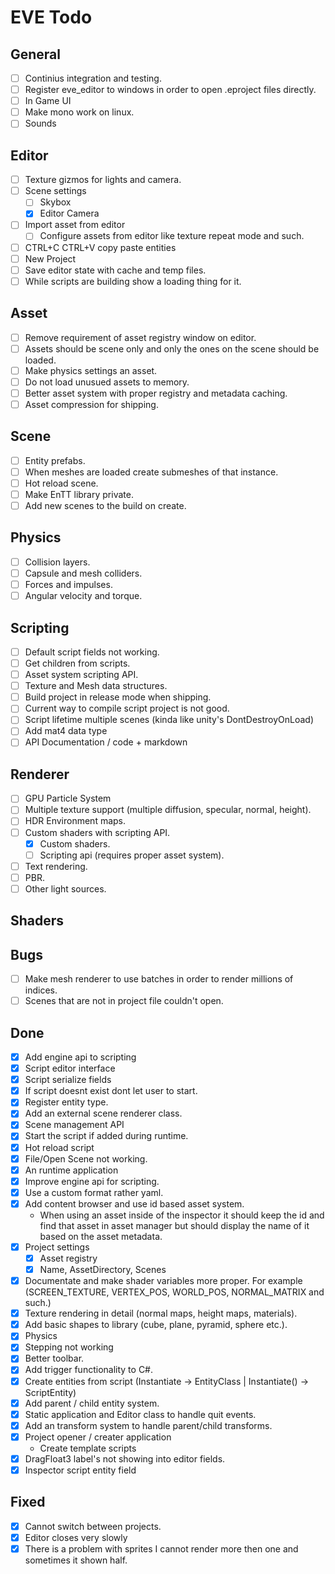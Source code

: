 # EVE Todo

## General
- [ ] Continius integration and testing.
- [ ] Register eve_editor to windows in order to open .eproject files directly.
- [ ] In Game UI
- [ ] Make mono work on linux.
- [ ] Sounds

## Editor
- [ ] Texture gizmos for lights and camera.
- [ ] Scene settings
  - [ ] Skybox
  - [x] Editor Camera
- [ ] Import asset from editor
    - [ ] Configure assets from editor like texture repeat mode and such.
- [ ] CTRL+C CTRL+V copy paste entities
- [ ] New Project
- [ ] Save editor state with cache and temp files.
- [ ] While scripts are building show a loading thing for it.

## Asset
- [ ] Remove requirement of asset registry window on editor.
- [ ] Assets should be scene only and only the ones on the scene should be loaded.
- [ ] Make physics settings an asset.
- [ ] Do not load unusued assets to memory.
- [ ] Better asset system with proper registry and metadata caching.
- [ ] Asset compression for shipping.

## Scene
- [ ] Entity prefabs.
- [ ] When meshes are loaded create submeshes of that instance.
- [ ] Hot reload scene.
- [ ] Make EnTT library private.
- [ ] Add new scenes to the build on create.

## Physics
- [ ] Collision layers.
- [ ] Capsule and mesh colliders.
- [ ] Forces and impulses.
- [ ] Angular velocity and torque.

## Scripting
- [ ] Default script fields not working.
- [ ] Get children from scripts.
- [ ] Asset system scripting API.
- [ ] Texture and Mesh data structures.
- [ ] Build project in release mode when shipping.
- [ ] Current way to compile script project is not good.
- [ ] Script lifetime multiple scenes (kinda like unity's DontDestroyOnLoad)
- [ ] Add mat4 data type
- [ ] API Documentation / code + markdown

## Renderer
- [ ] GPU Particle System
- [ ] Multiple texture support (multiple diffusion, specular, normal, height).
- [ ] HDR Environment maps.
- [ ] Custom shaders with scripting API.
    - [x] Custom shaders.
    - [ ] Scripting api (requires proper asset system).
- [ ] Text rendering.
- [ ] PBR.
- [ ] Other light sources.

## Shaders

## Bugs
- [ ] Make mesh renderer to use batches in order to render millions of indices.
- [ ] Scenes that are not in project file couldn't open.

## Done
- [x] Add engine api to scripting
- [x] Script editor interface
- [x] Script serialize fields
- [x] If script doesnt exist dont let user to start.
- [x] Register entity type.
- [x] Add an external scene renderer class.
- [x] Scene management API
- [x] Start the script if added during runtime.
- [x] Hot reload script
- [x] File/Open Scene not working.
- [x] An runtime application
- [x] Improve engine api for scripting.
- [x] Use a custom format rather yaml.
- [x] Add content browser and use id based asset system.
    - When using an asset inside of the inspector it should keep the id and find that asset in asset manager
    but should display the name of it based on the asset metadata.
- [x] Project settings
  - [x] Asset registry
  - [x] Name, AssetDirectory, Scenes
- [x] Documentate and make shader variables more proper. For example (SCREEN_TEXTURE, VERTEX_POS, WORLD_POS, NORMAL_MATRIX and such.)
- [x] Texture rendering in detail (normal maps, height maps, materials).
- [x] Add basic shapes to library (cube, plane, pyramid, sphere etc.).
- [x] Physics
- [x] Stepping not working
- [x] Better toolbar.
- [x] Add trigger functionality to C#.
- [x] Create entities from script (Instantiate<EntityClass> -> EntityClass | Instantiate() -> ScriptEntity)
- [x] Add parent / child entity system.
- [x] Static application and Editor class to handle quit events.
- [x] Add an transform system to handle parent/child transforms.
- [x] Project opener / creater application
  - Create template scripts
- [x] DragFloat3 label's not showing into editor fields.
- [x] Inspector script entity field

## Fixed
- [x] Cannot switch between projects.
- [x] Editor closes very slowly
- [x] There is a problem with sprites I cannot render more then one and
sometimes it shown half.
